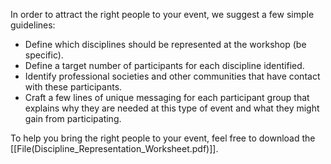 In order to attract the right people to your event, we suggest a few simple guidelines:
* Define which disciplines should be represented at the workshop (be specific).
* Define a target number of participants for each discipline identified.
* Identify professional societies and other communities that have contact with these participants.
* Craft a few lines of unique messaging for each participant group that explains why they are needed at this type of event and what they might gain from participating.

To help you bring the right people to your event, feel free to download the [[File(Discipline_Representation_Worksheet.pdf)]].